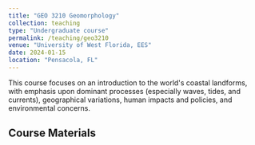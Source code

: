 ```yaml
---
title: "GEO 3210 Geomorphology"
collection: teaching
type: "Undergraduate course"
permalink: /teaching/geo3210
venue: "University of West Florida, EES"       
date: 2024-01-15                              
location: "Pensacola, FL"                      
---
```


This course focuses on an introduction to the world's coastal landforms, with emphasis upon dominant processes (especially waves, tides, and currents), geographical variations, human impacts and policies, and environmental concerns.

## Course Materials

